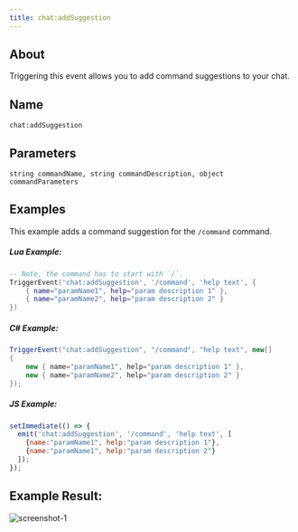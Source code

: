 ```yaml
---
title: chat:addSuggestion
---
```


## About
Triggering this event allows you to add command suggestions to your chat.

## Name
```
chat:addSuggestion
```

Parameters
----------

```
string commandName, string commandDescription, object commandParameters
```

Examples
--------
This example adds a command suggestion for the `/command` command.

##### Lua Example:
```lua
-- Note, the command has to start with `/`.
TriggerEvent('chat:addSuggestion', '/command', 'help text', {
    { name="paramName1", help="param description 1" },
    { name="paramName2", help="param description 2" }
})
```

##### C\# Example:
```csharp
TriggerEvent("chat:addSuggestion", "/command", "help text", new[]
{
    new { name="paramName1", help="param description 1" },
    new { name="paramName2", help="param description 2" }
});
```

##### JS Example:
```js
setImmediate(() => {
  emit('chat:addSuggestion', '/command', 'help text', [
    {name:"paramName1", help:"param description 1"},
    {name:"paramName1", help:"param description 2"}
  ]);
});
```

## Example Result:
![screenshot-1](/chat_addSuggestion.png)
